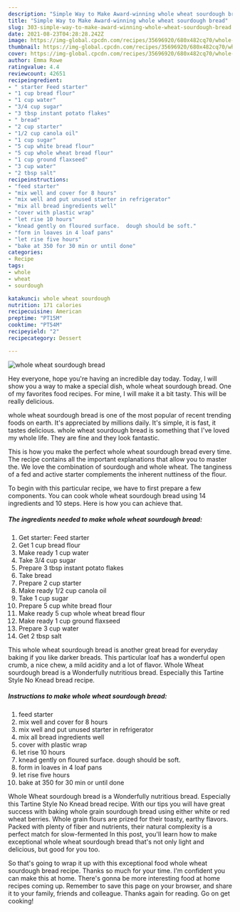 ```yaml
---
description: "Simple Way to Make Award-winning whole wheat sourdough bread"
title: "Simple Way to Make Award-winning whole wheat sourdough bread"
slug: 303-simple-way-to-make-award-winning-whole-wheat-sourdough-bread
date: 2021-08-23T04:28:28.242Z
image: https://img-global.cpcdn.com/recipes/35696920/680x482cq70/whole-wheat-sourdough-bread-recipe-main-photo.jpg
thumbnail: https://img-global.cpcdn.com/recipes/35696920/680x482cq70/whole-wheat-sourdough-bread-recipe-main-photo.jpg
cover: https://img-global.cpcdn.com/recipes/35696920/680x482cq70/whole-wheat-sourdough-bread-recipe-main-photo.jpg
author: Emma Rowe
ratingvalue: 4.4
reviewcount: 42651
recipeingredient:
- " starter Feed starter"
- "1 cup bread flour"
- "1 cup water"
- "3/4 cup sugar"
- "3 tbsp instant potato flakes"
- " bread"
- "2 cup starter"
- "1/2 cup canola oil"
- "1 cup sugar"
- "5 cup white bread flour"
- "5 cup whole wheat bread flour"
- "1 cup ground flaxseed"
- "3 cup water"
- "2 tbsp salt"
recipeinstructions:
- "feed starter"
- "mix well and cover for 8 hours"
- "mix well and put unused starter in refrigerator"
- "mix all bread ingredients well"
- "cover with plastic wrap"
- "let rise 10 hours"
- "knead gently on floured surface.  dough should be soft."
- "form in loaves in 4 loaf pans"
- "let rise five hours"
- "bake at 350 for 30 min or until done"
categories:
- Recipe
tags:
- whole
- wheat
- sourdough

katakunci: whole wheat sourdough 
nutrition: 171 calories
recipecuisine: American
preptime: "PT15M"
cooktime: "PT54M"
recipeyield: "2"
recipecategory: Dessert

---
```



![whole wheat sourdough bread](https://img-global.cpcdn.com/recipes/35696920/680x482cq70/whole-wheat-sourdough-bread-recipe-main-photo.jpg)

Hey everyone, hope you're having an incredible day today. Today, I will show you a way to make a special dish, whole wheat sourdough bread. One of my favorites food recipes. For mine, I will make it a bit tasty. This will be really delicious.

whole wheat sourdough bread is one of the most popular of recent trending foods on earth. It's appreciated by millions daily. It's simple, it is fast, it tastes delicious. whole wheat sourdough bread is something that I've loved my whole life. They are fine and they look fantastic.

This is how you make the perfect whole wheat sourdough bread every time. The recipe contains all the important explanations that allow you to master the. We love the combination of sourdough and whole wheat. The tanginess of a fed and active starter complements the inherent nuttiness of the flour.


To begin with this particular recipe, we have to first prepare a few components. You can cook whole wheat sourdough bread using 14 ingredients and 10 steps. Here is how you can achieve that.

<!--inarticleads1-->

##### The ingredients needed to make whole wheat sourdough bread:

1. Get  starter: Feed starter
1. Get 1 cup bread flour
1. Make ready 1 cup water
1. Take 3/4 cup sugar
1. Prepare 3 tbsp instant potato flakes
1. Take  bread
1. Prepare 2 cup starter
1. Make ready 1/2 cup canola oil
1. Take 1 cup sugar
1. Prepare 5 cup white bread flour
1. Make ready 5 cup whole wheat bread flour
1. Make ready 1 cup ground flaxseed
1. Prepare 3 cup water
1. Get 2 tbsp salt


This whole wheat sourdough bread is another great bread for everyday baking if you like darker breads. This particular loaf has a wonderful open crumb, a nice chew, a mild acidity and a lot of flavor. Whole Wheat sourdough bread is a Wonderfully nutritious bread. Especially this Tartine Style No Knead bread recipe. 

<!--inarticleads2-->

##### Instructions to make whole wheat sourdough bread:

1. feed starter
1. mix well and cover for 8 hours
1. mix well and put unused starter in refrigerator
1. mix all bread ingredients well
1. cover with plastic wrap
1. let rise 10 hours
1. knead gently on floured surface.  dough should be soft.
1. form in loaves in 4 loaf pans
1. let rise five hours
1. bake at 350 for 30 min or until done


Whole Wheat sourdough bread is a Wonderfully nutritious bread. Especially this Tartine Style No Knead bread recipe. With our tips you will have great success with baking whole grain sourdough bread using either white or red wheat berries. Whole grain flours are prized for their toasty, earthy flavors. Packed with plenty of fiber and nutrients, their natural complexity is a perfect match for slow-fermented In this post, you&#39;ll learn how to make exceptional whole wheat sourdough bread that&#39;s not only light and delicious, but good for you too. 

So that's going to wrap it up with this exceptional food whole wheat sourdough bread recipe. Thanks so much for your time. I'm confident you can make this at home. There's gonna be more interesting food at home recipes coming up. Remember to save this page on your browser, and share it to your family, friends and colleague. Thanks again for reading. Go on get cooking!
